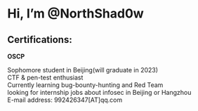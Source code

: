 # Hi, I’m @NorthShad0w
## Certifications:
**OSCP**

Sophomore student in Beijing(will graduate in 2023)  
CTF & pen-test enthusiast  
Currently learning bug-bounty-hunting and Red Team  
looking for internship jobs about infosec in Beijing or Hangzhou  
E-mail address: 992426347[AT]qq.com  
